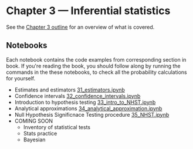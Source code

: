 # Chapter 3 — Inferential statistics

See the [Chapter 3 outline](https://docs.google.com/document/d/1fwep23-95U-w1QMPU31nOvUnUXE2X3s_Dbk5JuLlKAY/edit#heading=h.w1m7v7b5wie3)
for an overview of what is covered.


## Notebooks

Each notebook contains the code examples from corresponding section in book.
If you're reading the book, you should follow along by running the commands in the these notebooks,
to check all the probability calculations for yourself.

- Estimates and estimators [31_estimators.ipynb](./31_estimators.ipynb)
- Confidence intervals [32_confidence_intervals.ipynb](./32_confidence_intervals.ipynb)
- Introduction to hypothesis testing [33_intro_to_NHST.ipynb](./33_intro_to_NHST.ipynb)
- Analytical approximations [34_analytical_approximation.ipynb](./34_analytical_approximation.ipynb)
- Null Hypothesis Significnace Testing procedure [35_NHST.ipynb](./35_NHST.ipynb)
- COMING SOON
  - Inventory of statistical tests
  - Stats practice
  - Bayesian
  


